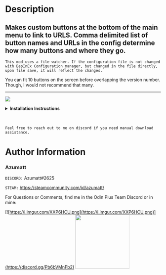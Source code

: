 # Description

## Makes custom buttons at the bottom of the main menu to link to URLS. Comma delimited list of button names and URLs in the config determine how many buttons and where they go.

`This mod uses a file watcher. If the configuration file is not changed with BepInEx Configuration manager, but changed in the file directly, upon file save, it will reflect the changes.`

You can fit 10 buttons on the screen before overlapping the version number. Though, I would not recommend that many.

---

![](https://github.com/AzumattDev/MajesticButton/assets/80414405/d0615e6d-ef10-4f54-9b4b-dd7820ddcbd4)


<details>
<summary><b>Installation Instructions</b></summary>

***You must have BepInEx installed correctly! I can not stress this enough.***

### Manual Installation

`Note: (Manual installation is likely how you have to do this on a server, make sure BepInEx is installed on the server correctly)`

1. **Download the latest release of BepInEx.**
2. **Extract the contents of the zip file to your game's root folder.**
3. **Download the latest release of MajesticButton from Thunderstore.io.**
4. **Extract the contents of the zip file to the `BepInEx/plugins` folder.**
5. **Launch the game.**

### Installation through r2modman or Thunderstore Mod Manager

1. **Install [r2modman](https://valheim.thunderstore.io/package/ebkr/r2modman/)
   or [Thunderstore Mod Manager](https://www.overwolf.com/app/Thunderstore-Thunderstore_Mod_Manager).**

   > For r2modman, you can also install it through the Thunderstore site.
   ![](https://i.imgur.com/s4X4rEs.png "r2modman Download")

   > For Thunderstore Mod Manager, you can also install it through the Overwolf app store
   ![](https://i.imgur.com/HQLZFp4.png "Thunderstore Mod Manager Download")
2. **Open the Mod Manager and search for "MajesticButton" under the Online
   tab. `Note: You can also search for "Azumatt" to find all my mods.`**

   `The image below shows VikingShip as an example, but it was easier to reuse the image.`

   ![](https://i.imgur.com/5CR5XKu.png)

3. **Click the Download button to install the mod.**
4. **Launch the game.**

</details>

<br>
<br>

`Feel free to reach out to me on discord if you need manual download assistance.`

# Author Information

### Azumatt

`DISCORD:` Azumatt#2625

`STEAM:` https://steamcommunity.com/id/azumatt/

For Questions or Comments, find me in the Odin Plus Team Discord or in mine:

[![https://i.imgur.com/XXP6HCU.png](https://i.imgur.com/XXP6HCU.png)](https://discord.gg/Pb6bVMnFb2)
<a href="https://discord.gg/pdHgy6Bsng"><img src="https://i.imgur.com/Xlcbmm9.png" href="https://discord.gg/pdHgy6Bsng" width="175" height="175"></a>